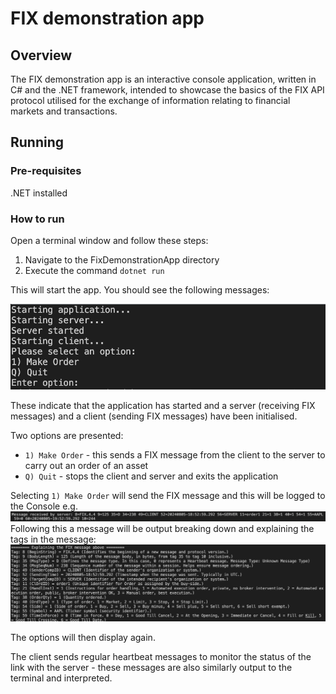 # FIX demonstration app

## Overview
The FIX demonstration app is an interactive console application, written in C# and the .NET framework, intended to showcase the basics of the FIX API protocol utilised for the exchange of information relating to financial markets and transactions.

## Running
### Pre-requisites
.NET installed

### How to run
Open a terminal window and follow these steps: 
1. Navigate to the FixDemonstrationApp directory
2. Execute the command `dotnet run`

This will start the app. You should see the following messages:

![alt text](doc_images/image.png)

These indicate that the application has started and a server (receiving FIX messages) and a client (sending FIX messages) have been initialised.

Two options are presented: 
- `1) Make Order` - this sends a FIX message from the client to the server to carry out an order of an asset
- `Q) Quit` - stops the client and server and exits the application

Selecting `1) Make Order` will send the FIX message and this will be logged to the Console e.g.
![alt text](doc_images/image-1.png)
Following this a message will be output breaking down and explaining the tags in the message:
![alt text](doc_images/image-2.png)

The options will then display again.

The client sends regular heartbeat messages to monitor the status of the link with the server - these messages are also similarly output to the terminal and interpreted.
